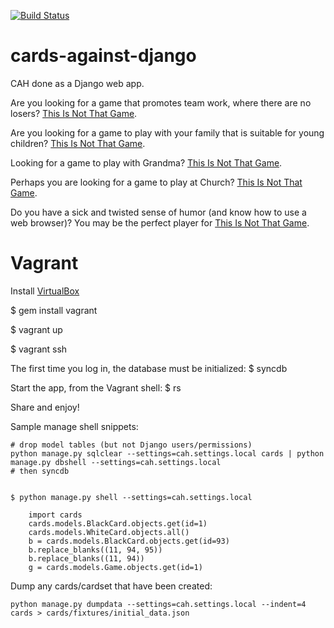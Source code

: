 [![Build Status](https://travis-ci.org/phildini/cards-against-django.png?branch=master)](https://travis-ci.org/phildini/cards-against-django)

cards-against-django
====================

CAH done as a Django web app.

Are you looking for a game that promotes team work, where there are no losers? [This Is Not That Game](http://www.ThisIsNotThatGame.com/).

Are you looking for a game to play with your family that is suitable for young children? [This Is Not That Game](http://www.ThisIsNotThatGame.com/).

Looking for a game to play with Grandma? [This Is Not That Game](http://www.ThisIsNotThatGame.com/).

Perhaps you are looking for a game to play at Church? [This Is Not That Game](http://www.ThisIsNotThatGame.com/).

Do you have a sick and twisted sense of humor (and know how to use a web browser)? You may be the perfect player for [This Is Not That Game](http://www.ThisIsNotThatGame.com/).


Vagrant
=======

Install [VirtualBox](https://www.virtualbox.org/)

$ gem install vagrant

$ vagrant up

$ vagrant ssh

The first time you log in, the database must be initialized:
$ syncdb

Start the app, from the Vagrant shell:
$ rs

Share and enjoy!

Sample manage shell snippets:

    # drop model tables (but not Django users/permissions)
    python manage.py sqlclear --settings=cah.settings.local cards | python manage.py dbshell --settings=cah.settings.local 
    # then syncdb


    $ python manage.py shell --settings=cah.settings.local
    
        import cards
        cards.models.BlackCard.objects.get(id=1)
        cards.models.WhiteCard.objects.all()
        b = cards.models.BlackCard.objects.get(id=93)
        b.replace_blanks((11, 94, 95))
        b.replace_blanks((11, 94))
        g = cards.models.Game.objects.get(id=1)

Dump any cards/cardset that have been created:

    python manage.py dumpdata --settings=cah.settings.local --indent=4 cards > cards/fixtures/initial_data.json

